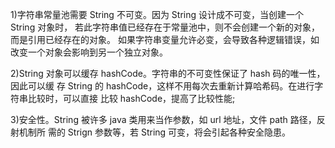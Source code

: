 1)字符串常量池需要 String 不可变。因为 String 设计成不可变，当创建一个 String 对象时， 若此字符串值已经存在于常量池中，则不会创建一个新的对象，而是引用已经存在的对象。 如果字符串变量允许必变，会导致各种逻辑错误，如改变一个对象会影响到另一个独立对象。

2)String 对象可以缓存 hashCode。字符串的不可变性保证了 hash 码的唯一性，因此可以缓 存 String 的 hashCode，这样不用每次去重新计算哈希码。在进行字符串比较时，可以直接
比较 hashCode，提高了比较性能;

3)安全性。String 被许多 java 类用来当作参数，如 url 地址，文件 path 路径，反射机制所 需的 Strign 参数等，若 String 可变，将会引起各种安全隐患。